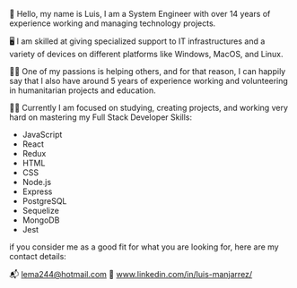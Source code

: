 👋 Hello, my name is Luis, I am a System Engineer with over 14 years of experience working and managing technology projects.

🖥 I am skilled at giving specialized support to IT infrastructures and a variety of devices on different platforms like Windows, MacOS, and Linux.

🐱‍🏍 One of my passions is helping others, and for that reason, I can happily say that I also have around 5 years of experience working and volunteering in humanitarian projects and education.

👨‍💻 Currently I am focused on studying, creating projects, and working very hard on mastering my Full Stack Developer Skills:
- JavaScript
- React
- Redux
- HTML
- CSS
- Node.js
- Express
- PostgreSQL
- Sequelize
- MongoDB
- Jest

if you consider me as a good fit for what you are looking for, here are my contact details:

📬 lema244@hotmail.com
🔗 www.linkedin.com/in/luis-manjarrez/

<!--
**Lemanetwork/Lemanetwork** is a ✨ _special_ ✨ repository because its `README.md` (this file) appears on your GitHub profile.

Here are some ideas to get you started:

- 🔭 I’m currently working on ...
- 🌱 I’m currently learning ...
- 👯 I’m looking to collaborate on ...
- 🤔 I’m looking for help with ...
- 💬 Ask me about ...
- 📫 How to reach me: ...
- 😄 Pronouns: ...
- ⚡ Fun fact: ...
-->
